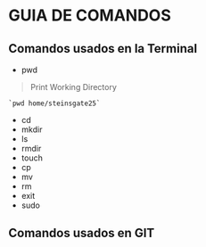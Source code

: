 # GUIA DE COMANDOS

## Comandos usados en la Terminal
- pwd
> Print Working Directory
```
`pwd home/steinsgate25`
```
- cd
- mkdir
- ls
- rmdir
- touch
- cp
- mv
- rm
- exit
- sudo
## Comandos usados en GIT
